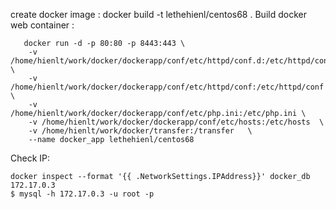 create docker image :
    docker build -t lethehienl/centos68 .
Build docker web container :

       docker run -d -p 80:80 -p 8443:443 \
        -v /home/hienlt/work/docker/dockerapp/conf/etc/httpd/conf.d:/etc/httpd/conf.d \
        -v /home/hienlt/work/docker/dockerapp/conf/etc/httpd/conf:/etc/httpd/conf \
        -v /home/hienlt/work/docker/dockerapp/conf/etc/php.ini:/etc/php.ini \
        -v /home/hienlt/work/docker/dockerapp/conf/etc/hosts:/etc/hosts  \
        -v /home/hienlt/work/docker/transfer:/transfer   \
        --name docker_app lethehienl/centos68



Check IP:

    docker inspect --format '{{ .NetworkSettings.IPAddress}}' docker_db
    172.17.0.3
    $ mysql -h 172.17.0.3 -u root -p

